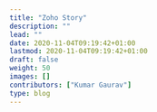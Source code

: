 ```yaml
---
title: "Zoho Story"
description: ""
lead: ""
date: 2020-11-04T09:19:42+01:00
lastmod: 2020-11-04T09:19:42+01:00
draft: false
weight: 50
images: []
contributors: ["Kumar Gaurav"]
type: blog
---
```

